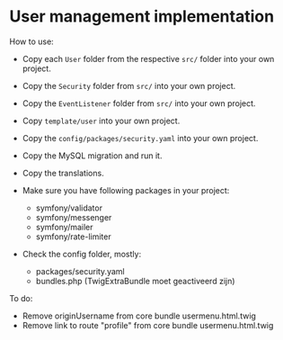 # User management implementation

How to use:
* Copy each `User` folder from the respective `src/` folder into your own project.
* Copy the `Security` folder from `src/` into your own project.
* Copy the `EventListener` folder from `src/` into your own project.
* Copy `template/user` into your own project.
* Copy the `config/packages/security.yaml` into your own project.
* Copy the MySQL migration and run it.
* Copy the translations.
* Make sure you have following packages in your project:
    * symfony/validator
    * symfony/messenger
    * symfony/mailer
    * symfony/rate-limiter
  
* Check the config folder, mostly:
  * packages/security.yaml
  * bundles.php (TwigExtraBundle moet geactiveerd zijn)

To do:
* Remove originUsername from core bundle usermenu.html.twig
* Remove link to route "profile" from core bundle usermenu.html.twig

